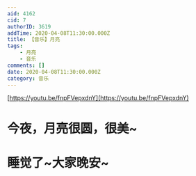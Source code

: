 ```yaml
---
aid: 4162
cid: 7
authorID: 3619
addTime: 2020-04-08T11:30:00.000Z
title: 【音乐】月亮
tags:
    - 月亮
    - 音乐
comments: []
date: 2020-04-08T11:30:00.000Z
category: 音乐
---
```


[https://youtu.be/fnpFVepxdnY](https://youtu.be/fnpFVepxdnY)

[](#%E4%BB%8A%E5%A4%9C-%E6%9C%88%E4%BA%AE%E5%BE%88%E5%9C%86-%E5%BE%88%E7%BE%8E)今夜，月亮很圆，很美~
==========================================================================================

[](#%E7%9D%A1%E8%A7%89%E4%BA%86-%E5%A4%A7%E5%AE%B6%E6%99%9A%E5%AE%89)睡觉了~大家晚安~
==============================================================================
